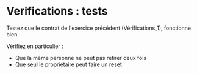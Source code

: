 # Verifications : tests

Testez que le contrat de l'exercice précédent (Vérifications_1), fonctionne bien.

Vérifiez en particulier :
- Que la même personne ne peut pas retirer deux fois
- Que seul le propriétaire peut faire un reset

